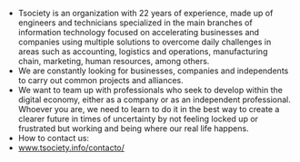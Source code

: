 - Tsociety is an organization with 22 years of experience, made up of engineers and technicians specialized in the main branches of information technology focused on accelerating businesses and companies using multiple solutions to overcome daily challenges in areas such as accounting, logistics and operations, manufacturing chain, marketing, human resources, among others.
- We are constantly looking for businesses, companies and independents to carry out common projects and alliances.
- We want to team up with professionals who seek to develop within the digital economy, either as a company or as an independent professional. Whoever you are, we need to learn to do it in the best way to create a clearer future in times of uncertainty by not feeling locked up or frustrated but working and being where our real life happens.
- How to contact us:
- www.tsociety.info/contacto/
